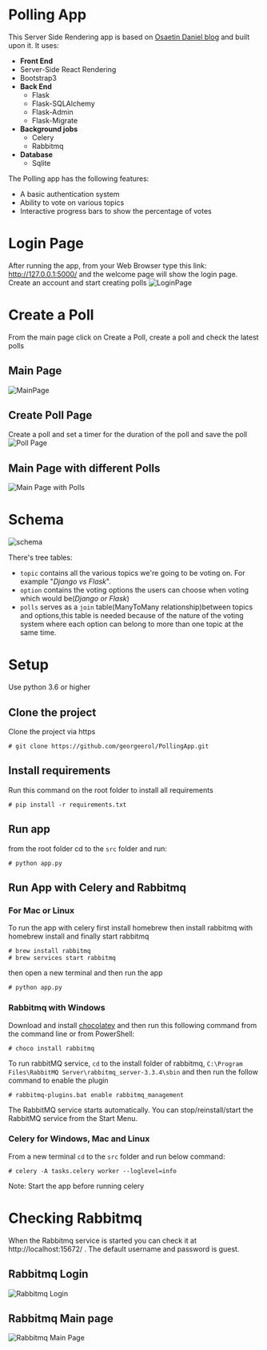 # Polling App
This Server Side Rendering app is based on [Osaetin Daniel blog](https://danidee10.github.io/2016/09/18/flask-by-example-1.html) and built upon it.
It uses:
* **Front End**
* Server-Side React Rendering
* Bootstrap3
* **Back End**
  * Flask
  * Flask-SQLAlchemy
  * Flask-Admin
  * Flask-Migrate
* **Background jobs**
  * Celery
  * Rabbitmq
* **Database**
  * Sqlite
  
 The Polling app has the following features:
 * A basic authentication system
 * Ability to vote on various topics
 * Interactive progress bars to show the percentage of votes

# Login Page
After running the app, from your Web Browser type this link: http://127.0.0.1:5000/ and the welcome page will show the login page.
Create an account and start creating polls
![LoginPage](./misc/LoginPage.PNG)

# Create a Poll
From the main page click on Create a Poll, create a poll and check the latest polls
## Main Page
![MainPage](./misc/MainPage.PNG)
## Create Poll Page
Create a poll and set a timer for the duration of the poll and save the poll
![Poll Page](./misc/CreateAPollPage.PNG)
## Main Page with different Polls
![Main Page with Polls](./misc/MainPageWithPolls.PNG)

# Schema
![schema](./misc/schema.png)

There's tree tables:
* `topic`    contains all the various topics we're going to be voting on.
            For example "*Django vs Flask*".
* `option`  contains the voting options the users can choose when voting which would be(*Django or Flask*)
* `polls`   serves as a `join` table(ManyToMany relationship)between topics and options,this table is needed
            because of the nature of the voting system where each option can belong to more than one topic at the same time.
            

# Setup     
Use python 3.6 or higher

## Clone the project 
Clone the project via https
```shell script
# git clone https://github.com/georgeerol/PollingApp.git
```
## Install requirements
Run this command on the root folder to install all requirements
```shell script
# pip install -r requirements.txt
```
## Run app
from the root folder cd to the `src` folder and run:
```shell script
# python app.py
```

## Run App with Celery and Rabbitmq
### For Mac or Linux
To run the app with celery first install homebrew then install rabbitmq with homebrew install and finally start rabbitmq
```shell script
# brew install rabbitmq
# brew services start rabbitmq
```
then open a new terminal and then run the app
```shell script
# python app.py
```

### Rabbitmq with Windows
Download and install [chocolatey]("https://chocolatey.org/docs/installation") and then run this following command from
the command line or from PowerShell:
```shell script
# choco install rabbitmq
``` 
To run rabbitMQ service, `cd` to the install folder of rabbitmq, `C:\Program Files\RabbitMQ Server\rabbitmq_server-3.3.4\sbin`
and then run the follow command to enable the plugin 
```shell script
# rabbitmq-plugins.bat enable rabbitmq_management
``` 
The RabbitMQ service starts automatically. You can stop/reinstall/start the RabbitMQ service from the Start Menu.

### Celery for Windows, Mac and Linux
From a new terminal `cd` to the `src` folder and run below command:
```shell script
# celery -A tasks.celery worker --loglevel=info
```
Note: Start the app before running celery

# Checking Rabbitmq
When the Rabbitmq service is started you can check it at http://localhost:15672/ . The default username and password is
guest.
## Rabbitmq Login 
![Rabbitmq Login](./misc/RabbitmqLoginPage.PNG)
## Rabbitmq Main page
![Rabbitmq Main Page](./misc/RabbitmqMainPage.PNG)







